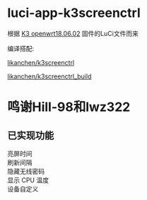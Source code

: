 # luci-app-k3screenctrl
根据 [K3 openwrt18.06.02](https://www.right.com.cn/forum/thread-466672-1-1.html) 固件的LuCi文件而来

编译搭配:

[likanchen/k3screenctrl](https://github.com/likanchen/k3screenctrl)

[likanchen/k3screenctrl_build](https://github.com/likanchen/k3screenctrl_build)

# 鸣谢Hill-98和lwz322

## 已实现功能

亮屏时间  
刷新间隔  
隐藏无线密码  
显示 CPU 温度  
设备自定义
